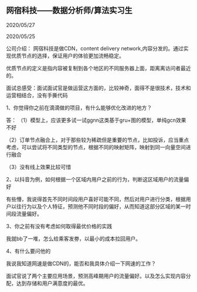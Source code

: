 ## 网宿科技——数据分析师/算法实习生
2020/05/27 







2020/05/25 

公司介绍：
网宿科技是做CDN，content delivery network,内容分发的。通过实现优质节点的选择，保证用户的体验更加流畅稳定。

优质节点的定义是指内容被复制到各个地区的不同服务器上面，距离离访问者最近的。

面试总感受：面试面试官是做运营这方面的，比较神奇，面得不是很技术，技术和运营相结合，没有手撕代码

1、你觉得你之前在滴滴做的项目，有什么能够优化改进的地方？

答：
（1）模型上，应该更多试一试ggnn这类基于gru+图的模型，单纯gcn效果不好

（2）订单节点融合上，对于那些较为稀疏但是重要的节点，比如投诉，应当重点考虑，可以尝试将不同类型的节点，根据不同的映射矩阵，映射到同一向量空间进行融合

（3）没有线上效果比较可惜

2、以抖音为例，如何根据一个区域内用户之前的行为，判断这区域用户的流量偏好

有些懵，我说得首先不同时间段用户喜好可能不同，然后对用户进行分类，根据用户以往行为以及个人特征，预测他不同时段的偏好，从而知道这部分区域的某一时间段流量偏好。

3、你之前有没有考虑如何取得最优价格的实践

我就bb了一堆，怎么给乘客发劵，以最小的成本拉回用户。

4、有什么要问他的

我说我知道网速是做CDN的，能否和我具体介绍一下网速的工作？

面试官说了两个主要应用场景，预测高峰期用户的流量偏好。以及怎么实现内容分配，达到存储和用户满意度的最优。
